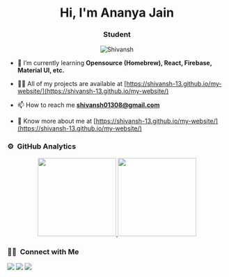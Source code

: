
<h1 align="center">Hi, I'm Ananya Jain</h1>
<h3 align="center">Student</h3>

<p align="center">
    <img src="https://komarev.com/ghpvc/?username=shivansh-13&label=Profile%20views&color=blueviolet&style=flat"
        alt="Shivansh" />
</p>

- 🌱 I’m currently learning **Opensource (Homebrew), React, Firebase, Material UI, etc.**

- 👨‍💻 All of my projects are available at
[https://shivansh-13.github.io/my-website/](https://shivansh-13.github.io/my-website/) 

- 📫 How to reach me **shivansh01308@gmail.com**

- 📄 Know more about me at
[https://shivansh-13.github.io/my-website/](https://shivansh-13.github.io/my-website/) 

### ⚙️ &nbsp;GitHub Analytics

<p align="center">
<a href="https://github.com/shivansh-13">
  <img height="180em" src="https://github-readme-stats-eight-theta.vercel.app/api?username=shivansh-13&show_icons=true&theme=algolia&include_all_commits=true&count_private=true"/>
  <img height="180em" src="https://github-readme-stats-eight-theta.vercel.app/api/top-langs/?username=shivansh-13&layout=compact&langs_count=8&theme=algolia"/>
</a>
</p>


### 🤝🏻 &nbsp;Connect with Me

<p>
<a href="https://www.linkedin.com/in/shivansh-shrivastava-716013205/"><img src="https://img.shields.io/badge/shivansh-shrivastava-716013205/style=flat&logo=Linkedin&logoColor=white"/></a>
<a href="mailto:shivansh01308@gmail.com"><img src="https://img.shields.io/badge/-shivansh01308@gmail.com-D14836?style=flat&logo=Gmail&logoColor=white"/></a>
<a href="https://shivansh-13.github.io/my-website/"><img src="https://img.shields.io/badge/-@Shivansh-E4405F?style=flat&logo=Instagram&logoColor=white"/></a>
</p>
